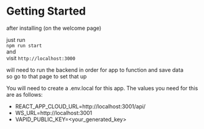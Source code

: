# Getting Started

after installing (on the welcome page)

just run <br>
`npm run start` <br>
and <br>
visit `http://localhost:3000` <br>

will need to run the backend in order for app to function and save data <br>
so go to that page to set that up


You will need to create a .env.local for this app. The values you need for this are as follows:
* REACT_APP_CLOUD_URL=http://localhost:3001/api/
* WS_URL=http://localhost:3001
* VAPID_PUBLIC_KEY=<your_generated_key>